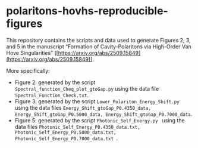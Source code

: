# polaritons-hovhs-reproducible-figures
This repository contains the scripts and data used to generate Figures 2, 3, and 5 in the manuscript “Formation of Cavity-Polaritons via High-Order Van Hove Singularities” ([https://arxiv.org/abs/2509.15849](https://arxiv.org/abs/2509.15849)).

More specifically:

- Figure 2: generated by the script `Spectral_function_Cheq_plot_gtoGap.py` using the data file `Spectral_Function_Check.txt`.
- Figure 3: generated by the script ` Lower_Polariton_Energy_Shift.py ` using the data files `Energy_Shift_gtoGap_P0.4350_data, Energy_Shift_gtoGap_P0.5000_data, Energy_Shift_gtoGap_P0.7000_data`.
- Figure 5: generated by the script `Photonic_Self_Energy.py ` using the data files `Photonic_Self_Energy_P0.4350_data.txt, Photonic_Self_Energy_P0.5000_data.txt, Photonic_Self_Energy_P0.7000_data.txt `.

